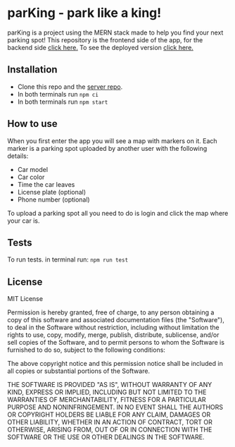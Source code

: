 # parKing - park like a king!

parKing is a project using the MERN stack made to help you find your next parking spot! This repository is the frontend side of the app, for the backend side [click here.](https://github.com/leopariente/parking-locator-server)
To see the deployed version [click here.](https://kingparking.herokuapp.com/)
## Installation

* Clone this repo and the [server repo](https://github.com/leopariente/parking-locator-server).
* In both terminals run ```npm ci```
* In both terminals run ```npm start```

## How to use

When you first enter the app you will see a map with markers on it. Each marker is a parking spot uploaded by another user with the following details:
* Car model
* Car color
* Time the car leaves
* License plate (optional)
* Phone number (optional)

To upload a parking spot all you need to do is login and click the map where your car is.

## Tests

To run tests. in terminal run:
 ``` npm run test ```
## License

MIT License

Permission is hereby granted, free of charge, to any person obtaining a copy
of this software and associated documentation files (the "Software"), to deal
in the Software without restriction, including without limitation the rights
to use, copy, modify, merge, publish, distribute, sublicense, and/or sell
copies of the Software, and to permit persons to whom the Software is
furnished to do so, subject to the following conditions:

The above copyright notice and this permission notice shall be included in all
copies or substantial portions of the Software.

THE SOFTWARE IS PROVIDED "AS IS", WITHOUT WARRANTY OF ANY KIND, EXPRESS OR
IMPLIED, INCLUDING BUT NOT LIMITED TO THE WARRANTIES OF MERCHANTABILITY,
FITNESS FOR A PARTICULAR PURPOSE AND NONINFRINGEMENT. IN NO EVENT SHALL THE
AUTHORS OR COPYRIGHT HOLDERS BE LIABLE FOR ANY CLAIM, DAMAGES OR OTHER
LIABILITY, WHETHER IN AN ACTION OF CONTRACT, TORT OR OTHERWISE, ARISING FROM,
OUT OF OR IN CONNECTION WITH THE SOFTWARE OR THE USE OR OTHER DEALINGS IN THE
SOFTWARE.

